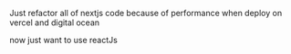 Just refactor all of nextjs code because of performance when deploy on vercel and digital ocean

now just want to use reactJs
